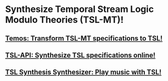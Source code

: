 # Synthesize Temporal Stream Logic Modulo Theories (TSL-MT)!

## [Temos: Transform TSL-MT specifications to TSL!](https://github.com/Barnard-PL-Labs/temos)
## [TSL-API: Synthesize TSL specifications online!](https://barnard-pl-labs.github.io/tsl-api)
## [TSL Synthesis Synthesizer: Play music with TSL!](http://tslsynthesissynthesizer.com/)
